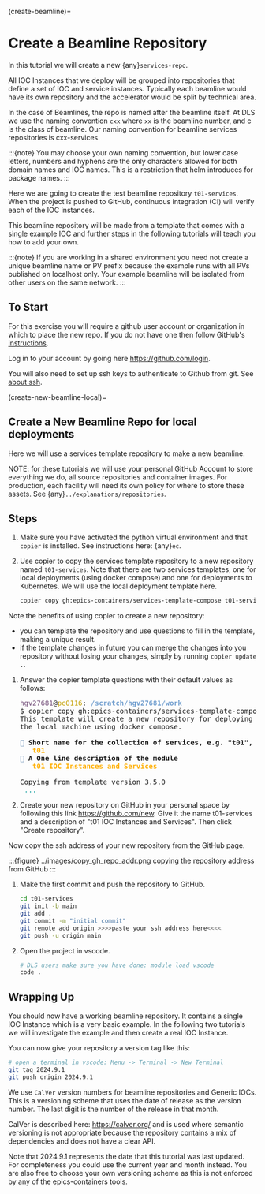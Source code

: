 (create-beamline)=

# Create a Beamline Repository

In this tutorial we will create a new {any}`services-repo`.

All IOC Instances that we deploy will be grouped into repositories that define a set of IOC and service instances. Typically each beamline would have its own repository and the accelerator would be split by technical area.

In the case of Beamlines, the repo is named after the beamline itself. At DLS
we use the naming convention `cxx` where `xx` is the beamline number,
and c is the class of beamline. Our naming convention for beamline services repositories is
cxx-services.

:::{note}
You may choose your own naming convention, but lower case letters,
numbers and hyphens are the only characters allowed for both domain names and
IOC names. This is a restriction that helm introduces for package names.
:::

Here we are going to create the test beamline repository `t01-services`. When the project is pushed to GitHub, continuous integration (CI) will verify each of the IOC instances.

This beamline repository will be made from a template that comes with a single example IOC and further steps in the following tutorials will teach you how to add your own.

:::{note}
If you are working in a shared environment you need not create a unique beamline name or PV prefix because the example runs with all PVs published on localhost only. Your example beamline will be isolated from other users on the same network.
:::

## To Start

For this exercise you will require a github user account or organization in which to place the new repo. If you do not have one then follow GitHub's [instructions].

Log in to your account by going here <https://github.com/login>.

You will also need to set up ssh keys to authenticate to Github from git. See [about ssh].

(create-new-beamline-local)=
## Create a New Beamline Repo for local deployments

Here we will use a services template repository to make a new beamline.

NOTE: for these tutorials we will use your personal GitHub Account to store everything we do, all source repositories and container images. For production, each facility will need its own policy for where to store these assets. See {any}`../explanations/repositories`.

## Steps

1. Make sure you have activated the python virtual environment and that `copier` is installed. See instructions here: {any}`ec`.

1. Use copier to copy the services template repository to a new repository named `t01-services`. Note that there are two services templates, one for local deployments (using docker compose) and one for deployments to Kubernetes. We will use the local deployment template here.

   ```bash
   copier copy gh:epics-containers/services-template-compose t01-services
   ```

Note the benefits of using copier to create a new repository:
- you can template the repository and use questions to fill in the template, making a unique result.
- if the template changes in future you can merge the changes into you repository without losing your changes, simply by running `copier update .`.


1. Answer the copier template questions with their default values as follows:

   <pre><font color="#75507B">hgv27681</font>@<font color="#C4A000">pc0116</font>: <font color="#729FCF"><b>/scratch/hgv27681/work</b></font>
   $ copier copy gh:epics-containers/services-template-compose t01-services                                                                                     <font color="#4E9A06">[10:47:49]</font>
   This template will create a new repository for deploying IOCs and services to
   the local machine using docker compose.

   <font color="#5F87AF">🎤</font><b> Short name for the collection of services, e.g. &quot;t01&quot;, &quot;p47&quot;, &quot;i20-1&quot;, &quot;i21&quot;</b>
   <b>   </b><font color="#FFAF00"><b>t01</b></font>
   <font color="#5F87AF">🎤</font><b> A One line description of the module</b>
   <b>   </b><font color="#FFAF00"><b>t01 IOC Instances and Services</b></font>

   Copying from template version 3.5.0
   <font color="#06989A"> ... </font>
   </pre>

1. Create your new repository on GitHub in your personal space by following this link <https://github.com/new>. Give it the name t01-services and a description of "t01 IOC Instances and Services". Then click "Create repository".

Now copy the ssh address of your new repository from the GitHub page.

:::{figure} ../images/copy_gh_repo_addr.png
copying the repository address from GitHub
:::

1. Make the first commit and push the repository to GitHub.

   ```bash
   cd t01-services
   git init -b main
   git add .
   git commit -m "initial commit"
   git remote add origin >>>>paste your ssh address here<<<<
   git push -u origin main
   ```

1. Open the project in vscode.

   ```bash
   # DLS users make sure you have done: module load vscode
   code .
   ```

## Wrapping Up

You should now have a working beamline repository. It contains a single IOC Instance which is a very basic example. In the following two tutorials we will investigate the example and then create a real IOC Instance.

You can now give your repository a version tag like this:

```bash
# open a terminal in vscode: Menu -> Terminal -> New Terminal
git tag 2024.9.1
git push origin 2024.9.1
```

We use `CalVer` version numbers for beamline repositories and Generic IOCs.
This is a versioning scheme that uses the date of release as the version number.
The last digit is the number of the release in that month.

CalVer is described here: <https://calver.org/> and is used where semantic
versioning is not appropriate because the repository contains a mix of
dependencies and does not have a clear API.

Note that 2024.9.1 represents the date that this tutorial was last updated.
For completeness you could use the current year and month instead. You
are also free to choose your own versioning scheme as this is not enforced by
any of the epics-containers tools.

[about ssh]: https://docs.github.com/en/enterprise-server@3.0/github/authenticating-to-github/connecting-to-github-with-ssh/about-ssh
[instructions]: https://docs.github.com/en/get-started/signing-up-for-github/signing-up-for-a-new-github-account
